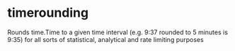 # timerounding
Rounds time.Time to a given time interval (e.g. 9:37 rounded to 5 minutes is 9:35) for all sorts of statistical, analytical and rate limiting purposes
